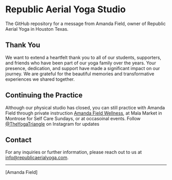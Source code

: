# Republic Aerial Yoga Studio

The GitHub repository for a message from Amanda Field, owner of Republic Aerial Yoga in Houston Texas.

## Thank You

We want to extend a heartfelt thank you to all of our students, supporters, and friends who have been part of our yoga family over the years. Your presence, dedication, and support have made a significant impact on our journey. We are grateful for the beautiful memories and transformative experiences we shared together.

## Continuing the Practice

Although our physical studio has closed, you can still practice with Amanda Field through private instruction [Amanda Field Wellness](https://amandafieldyoga.com), at Mala Market in Montrose for Self Care Sundays, or at occasoinal events. Follow [@TheYogaTriangle](https://www.instagram.com/theyogatriangle/) on Instagram for updates

## Contact

For any inquiries or further information, please reach out to us at [info@republicaerialyoga.com](mailto:info@republicaerialyoga.com).

---

\[Amanda Field\]
